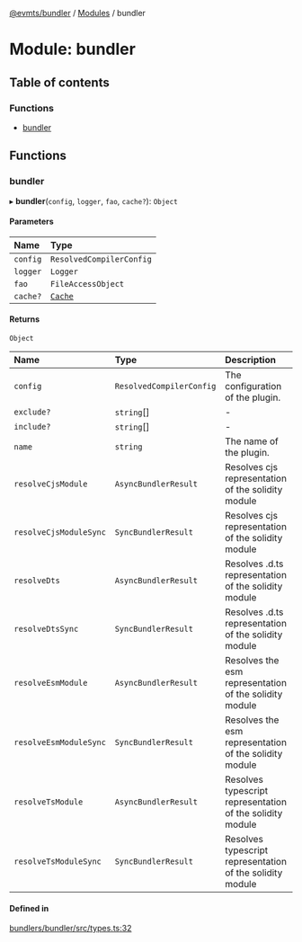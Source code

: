 [@evmts/bundler](/reference/bundler/README.md) / [Modules](/reference/bundler/modules.md) / bundler

# Module: bundler

## Table of contents

### Functions

- [bundler](/reference/bundler/modules/bundler.md#bundler)

## Functions

### bundler

▸ **bundler**(`config`, `logger`, `fao`, `cache?`): `Object`

#### Parameters

| Name | Type |
| :------ | :------ |
| `config` | `ResolvedCompilerConfig` |
| `logger` | `Logger` |
| `fao` | `FileAccessObject` |
| `cache?` | [`Cache`](/reference/bundler/modules/createCache.md#cache) |

#### Returns

`Object`

| Name | Type | Description |
| :------ | :------ | :------ |
| `config` | `ResolvedCompilerConfig` | The configuration of the plugin. |
| `exclude?` | `string`[] | - |
| `include?` | `string`[] | - |
| `name` | `string` | The name of the plugin. |
| `resolveCjsModule` | `AsyncBundlerResult` | Resolves cjs representation of the solidity module |
| `resolveCjsModuleSync` | `SyncBundlerResult` | Resolves cjs representation of the solidity module |
| `resolveDts` | `AsyncBundlerResult` | Resolves .d.ts representation of the solidity module |
| `resolveDtsSync` | `SyncBundlerResult` | Resolves .d.ts representation of the solidity module |
| `resolveEsmModule` | `AsyncBundlerResult` | Resolves the esm representation of the solidity module |
| `resolveEsmModuleSync` | `SyncBundlerResult` | Resolves the esm representation of the solidity module |
| `resolveTsModule` | `AsyncBundlerResult` | Resolves typescript representation of the solidity module |
| `resolveTsModuleSync` | `SyncBundlerResult` | Resolves typescript representation of the solidity module |

#### Defined in

[bundlers/bundler/src/types.ts:32](https://github.com/evmts/evmts-monorepo/blob/main/bundlers/bundler/src/types.ts#L32)
